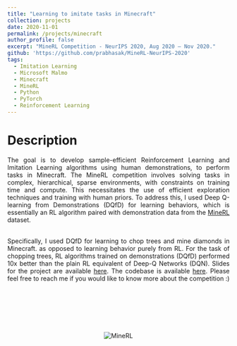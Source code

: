 ```yaml
---
title: "Learning to imitate tasks in Minecraft"
collection: projects
date: 2020-11-01
permalink: /projects/minecraft
author_profile: false
excerpt: "MineRL Competition - NeurIPS 2020, Aug 2020 – Nov 2020."
github: 'https://github.com/prabhasak/MineRL-NeurIPS-2020'
tags:
  - Imitation Learning
  - Microsoft Malmo  
  - Minecraft
  - MineRL
  - Python
  - PyTorch
  - Reinforcement Learning
---
```


Description
======

<div style="text-align: justify">

The goal is to develop sample-efficient Reinforcement Learning and Imitation Learning algorithms using human demonstrations, to perform tasks in Minecraft. The MineRL competition involves solving tasks in complex, hierarchical, sparse environments, with constraints on training time and compute. This necessitates the use of efficient exploration techniques and training with human priors. To address this, I used Deep Q-learning from Demonstrations (DQfD) for learning behaviors, which is essentially an RL algorithm paired with demonstration data from the <a href="https://minerl.io/docs/">MineRL</a> dataset. <br><br>

Specifically, I used DQfD for learning to chop trees and mine diamonds in Minecraft. as opposed to learning behavior purely from RL. For the task of chopping trees, RL algorithms trained on demonstrations (DQfD) performed 10x better than the plain RL equivalent of Deep-Q Networks (DQN). Slides for the project are available <a href="https://prabhasak.github.io/files/Masters_Thesis_Prabhasa_Kalkur_Slides_pdf_friendly_2.pdf">here</a>. The codebase is available <a href="https://github.com/prabhasak/MineRL-NeurIPS-2020">here</a>. Please feel free to reach me if you would like to know more about the competition :) <br><br>

</div>

<br><br> <br><br>

<p align="center">
<img src="https://prabhasak.github.io/files/minerl.gif" alt="MineRL" />
</p>